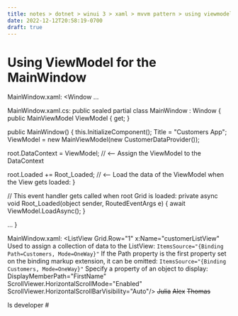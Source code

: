 ```yaml
---
title: notes > dotnet > winui 3 > xaml > mvvm pattern > using viewmodel
date: 2022-12-12T20:58:19-0700
draft: true
---
```

# Using ViewModel for the MainWindow
MainWindow.xaml:
<Window
…
<!-- Set a name on the grid so we can reference it in the code-behind: -->
<Grid Background="#222222" x:Name="root">

MainWindow.xaml.cs:
public sealed partial class MainWindow : Window
{
public MainViewModel ViewModel { get; }

public MainWindow()
{
this.InitializeComponent();
Title = "Customers App";
ViewModel = new MainViewModel(new CustomerDataProvider());

root.DataContext = ViewModel; // <— Assign the ViewModel to the DataContext

root.Loaded += Root_Loaded; // <— Load the data of the ViewModel when the View gets loaded:
}

// This event handler gets called when root Grid is loaded:
private async void Root_Loaded(object sender, RoutedEventArgs e)
{
await ViewModel.LoadAsync();
}

…
}

MainWindow.xaml:
<ListView Grid.Row="1" x:Name="customerListView"
Used to assign a collection of data to the ListView:
`ItemsSource="{Binding Path=Customers, Mode=OneWay}"`
If the Path property is the first property set on the binding markup extension, it can be omitted:
`ItemsSource="{Binding Customers, Mode=OneWay}"`
Specify a property of an object to display:
DisplayMemberPath="FirstName"
ScrollViewer.HorizontalScrollMode="Enabled"
ScrollViewer.HorizontalScrollBarVisibility="Auto"/>
~~<ListViewItem>Julia</ListViewItem>~~
~~<ListViewItem>Alex</ListViewItem>~~
~~<ListViewItem>Thomas</ListViewItem>~~
~~</ListView>~~
<!-- Customer detail -->
<StackPanel Grid.Row="1" Grid.Column="1" Margin="10">
<TextBox Header="Firstname" Text="{Binding ElementName=customerListView,
<!-- Access the FirstName property of the Customer object to display it when it is selected: -->
Path=`SelectedItem.FirstName, Mode=TwoWay}`"/>
<TextBox Header="Lastname" Margin="0 10 0 0"/>
<CheckBox Margin="0 20 0 0">
Is developer
</CheckBox>
</StackPanel>
# 

